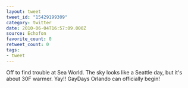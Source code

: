```yaml
---
layout: tweet
tweet_id: "15429199309"
category: twitter
date: 2010-06-04T16:57:09.000Z
source: Echofon
favorite_count: 0
retweet_count: 0
tags:
- tweet
---
```


Off to find trouble at Sea World. The sky looks like a Seattle day, but it's about 30F warmer. Yay!! GayDays Orlando can officially begin!
